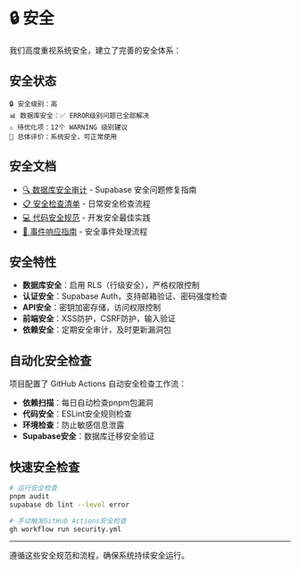 # 🔒 安全

我们高度重视系统安全，建立了完善的安全体系：

## 安全状态
```
🔒 安全级别：高
📊 数据库安全：✅ ERROR级别问题已全部解决
⚠️ 待优化项：12个 WARNING 级别建议
🎯 总体评价：系统安全，可正常使用
```

## 安全文档
- [🔍 数据库安全审计](./database-security-audit.md) - Supabase 安全问题修复指南
- [📋 安全检查清单](./security-checklist.md) - 日常安全检查流程
- [💻 代码安全规范](./code-security-guidelines.md) - 开发安全最佳实践
- [🚨 事件响应指南](./incident-response.md) - 安全事件处理流程

## 安全特性
- **数据库安全**：启用 RLS（行级安全），严格权限控制
- **认证安全**：Supabase Auth，支持邮箱验证、密码强度检查
- **API安全**：密钥加密存储，访问权限控制
- **前端安全**：XSS防护，CSRF防护，输入验证
- **依赖安全**：定期安全审计，及时更新漏洞包

## 自动化安全检查
项目配置了 GitHub Actions 自动安全检查工作流：
- **依赖扫描**：每日自动检查pnpm包漏洞
- **代码安全**：ESLint安全规则检查
- **环境检查**：防止敏感信息泄露
- **Supabase安全**：数据库迁移安全验证

## 快速安全检查
```bash
# 运行安全检查
pnpm audit
supabase db lint --level error

# 手动触发GitHub Actions安全检查
gh workflow run security.yml
```

---

遵循这些安全规范和流程，确保系统持续安全运行。
